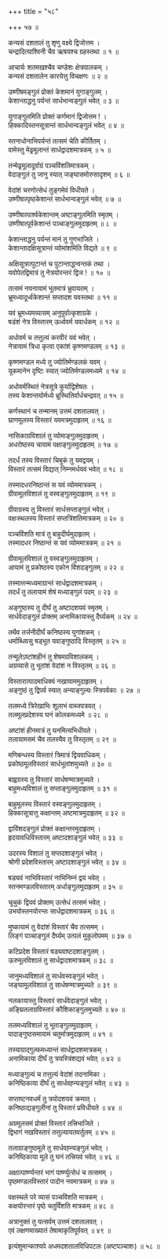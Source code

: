 +++
title = "५८"

+++
५७ ॥  
  
  
  
कन्यसं दशतालं तु शृणु वक्ष्ये द्विजोत्तम ।  
चन्द्रादित्याश्विनी चैव ऋषयश्च ग्रहस्तथा ॥ १ ॥  
  
आचार्यः शतमखश्चैव चण्डेशः क्षेत्रपालकम् ।  
कन्यसं दशतालेन कारयेत्तु विचक्षणः ॥ २ ॥  
  
उष्णीषमङ्गुलं प्रोक्तं केशमानं युगाङ्गुलम् ।  
केशान्ताद्धनु पर्यन्तं सार्धभान्वङ्गुलं भवेत् ॥ ३ ॥  
  
युगाङ्गुलमिति प्रोक्तं कर्णमानं द्विजोत्तम ! ।  
हिक्कादिस्तनसूत्रान्तं सार्धभान्वङ्गुलं भवेत् ॥ ४ ॥  
  
स्तनाधोनाभिपर्यन्तं तत्समं चेति कीर्तितम् ।  
वामेस्तु मेढ्रमूलान्तं सार्धद्वादशमात्रकम् ॥ ५ ॥  
  
तन्मेढ्रमूलादूर्वाग्रं पञ्चविंशतिमात्रकम् ।  
वेदाङ्गुलं तु जानु स्यात् जङ्घासमोरुसादृशम् ॥ ६ ॥  
  
वेदांशं चरणोत्सेधं तुङ्गमेवं विधीयते ।  
उष्णीषात्पृष्ठकेशान्तं सार्धभान्वङ्गुलं भवेत् ॥ ७ ॥  
  
उष्णीषात्पार्श्वकेशान्तम् अष्टाङ्गुलमिति स्मृतम् ।  
उष्णीषात्पूर्वकेशान्तं पञ्चाङ्गुलमुदाहृतम् ॥ ८ ॥  
  
केशान्ताद्धनु पर्यन्तं मानं तु गुणभाजिते ।  
केशान्तादक्षिसूत्रान्तं व्योमांशमिति विद्यते ॥ ९ ॥  
  
अक्षिसूत्रात्पुटान्तं च पुटान्ताद्धन्वन्तकं तथा ।  
यवोपेतद्विमात्रं तु नेत्रयोरन्तरं द्विज ! ॥ १० ॥  
  
तत्समं नयनायामं भूतमात्रं भ्रुवायतम् ।  
भ्रूमध्यादूर्ध्वकेशान्तं सप्तादश यवस्तथा ॥ ११ ॥  
  
यवं भ्रूमध्यमव्यासम् अनुपूर्वात्कृशाग्रके ।  
षडंशं नेत्र विस्तारम् ऊर्ध्ववर्म यवार्धकम् ॥ १२ ॥  
  
अधोवर्म च तत्तुल्यं करवीरं यवं भवेत् ।  
नेत्रायामं त्रिधा कृत्वा एकांशं कृष्णमण्डलम् ॥ १३ ॥  
  
कृष्णमण्डल मध्ये तु ज्योतिर्मण्डलकं यवम् ।  
यूकमानेन दृष्टिः स्यात् ज्योतिर्मण्डलमध्यमे ॥ १४ ॥  
  
अधोवर्मस्थितं नेत्रसूत्रे कुर्याद्विशेषतः ।  
तस्य केशान्तयोर्मध्ये भ्रूस्थितिर्वार्धचन्द्रवत् ॥ १५ ॥  
  
कर्णस्थानं च तन्मानम् उत्तमं दशतालवत् ।  
घ्राणमूलस्य विस्तारं यवमत्रमुदाहृतम् ॥ १६ ॥  
  
नासिकाग्रविशालं तु व्योमाङ्गुलमुदाहृतम् ।  
अधरोष्ठस्य चायामं पक्षाङ्गुलमुदाहृतम् ॥ १७ ॥  
  
तदर्धं तस्य विस्तारं चिबुकं तु यवद्वयम् ।  
विस्तारं तत्समं विद्यात् निम्नमर्धयवं भवेत् ॥ १८ ॥  
  
तस्मादधरनिष्ठान्तं स यवं व्योममात्रकम् ।  
ग्रीवामूलविशालं तु वस्वङ्गुलमुदाहृतम् ॥ १९ ॥  
  
ग्रीवाग्रस्य तु विस्तारं सार्धसप्ताङ्गुलं भवेत् ।  
वक्षःस्थलस्य विस्तारं सप्तत्रिंशतिमात्रकम् ॥ २० ॥  
  
पञ्चविंशति मात्रं तु बाहुदीर्घमुदाहृतम् ।  
तस्मादधर निष्ठान्तं स यवं व्योममात्रकम् ॥ २१ ॥  
  
ग्रीवामूलविशालं तु वस्वङ्गुलमुदाहृतम् ।  
आयामं तु प्रकोष्ठस्य एकोन विंशदङ्गुलम् ॥ २२ ॥  
  
तस्मात्तन्मध्यमाग्रान्तं सार्धद्वादशमात्रकम् ।  
तदर्धं तु तलायामं शेषं मध्याङ्गुलं पदम् ॥ २३ ॥  
  
अङ्गुष्ठस्य तु दीर्घं तु अष्टादशयवं स्मृतम् ।  
सार्धवेदाङ्गुलं प्रोक्तम् अनामिकायास्तु दैर्घ्यकम् ॥ २४ ॥  
  
तथैव तर्जनीदीर्घं कनिष्ठस्य युगांशकम् ।  
धर्माब्धिवसु षड्भूत यवाङ्गुष्ठादि विस्तृतम् ॥ २५ ॥  
  
तन्मूलेऽष्टांशहीनं तु शेषमग्रविशालकम् ।  
अग्रव्यासे तु भूतांशं वेदांशं न विस्तृतम् ॥ २६ ॥  
  
विस्तारात्पादमाधिक्यं नखायाममुदाहृतम् ।  
अङ्गुष्ठं तु द्विपर्व स्यात् अन्याङ्गुल्यः स्त्रिपर्वकाः ॥ २७ ॥  
  
तलमध्ये त्रिरेखाभिः शूलाभं वाब्जपत्रवत् ।  
तलमूलप्रदेशस्य घनं कोलकमध्यमे ॥ २८ ॥  
  
अष्टांशं हीनमात्रं तु घनमित्यभिधीयते ।  
तलायामसमं चैव तलस्यैव तु विस्तृतम् ॥ २९ ॥  
  
मणिबन्धस्य विस्तारं त्रिमात्रं द्वियवाधिकम् ।  
प्रकोष्ठमूलविस्तारं सार्धभूतांशमुच्यते ॥ ३० ॥  
  
बाह्वग्रस्य तु विस्तारं सार्धषण्मात्रमुच्यते ।  
बाहुमध्यविशालं तु सप्ताङ्गुलमुदाहृतम् ॥ ३१ ॥  
  
बाहुमूलस्य विस्तारं वस्वङ्गुलमुदाहृतम् ।  
हिक्कासूत्रात्तु कक्षान्तम् अष्टमात्रमुदाहृतम् ॥ ३२ ॥  
  
द्वाविंशदङ्गुलं प्रोक्तं कक्षान्तरमुदाहृतम् ।  
हृदयावधिविस्तारम् अष्टादशाङ्गुलं भवेत् ॥ ३३ ॥  
  
उदरस्य विशालं तु सप्तदशाङ्गुलं भवेत् ।  
श्रोणी प्रदेशविस्तारम् अष्टादशाङ्गुलं भवेत् ॥ ३४ ॥  
  
षड्यवं नाभिविस्तारं नाभिनिम्नं द्वयं भवेत् ।  
स्तनमण्डलविस्तारम् अर्धाङ्गुलमुदाहृतम् ॥ ३५ ॥  
  
चूचुकं द्वियवं प्रोक्तम् उत्सेधं तत्समं भवेत् ।  
उभयोस्तनयोरन्तः सार्धद्वादशमात्रकम् ॥ ३६ ॥  
  
मुष्कायामं तु वेदांशं विस्तारं चैव तत्समम् ।  
लिङ्गं पञ्चाङ्गुलं दैर्घ्यम् उत्पलं मुकुलोपमम् ॥ ३७ ॥  
  
कटिप्रदेश विस्तारं षड्यवाष्टदशाङ्गुलम् ।  
ऊरुमूलविशालं तु सार्धद्वादशमात्रकम् ॥ ३८ ॥  
  
जानुमध्यविशालं तु सार्धवस्वङ्गुलं भवेत् ।  
जङ्घामूलविशालं तु सार्धषण्मात्रमुच्यते ॥ ३९ ॥  
  
नलकायास्तु विस्तारं सार्धवेदाङ्गुलं भवेत् ।  
अङ्घ्रितलाग्रविस्तारं कौशिकाङ्गुलमुच्यते ॥ ४० ॥  
  
तलमध्यविशालं तु भूताङ्गुलमुदाहृतम् ।  
पादाङ्गुष्ठसमायामं चतुर्मात्रमुदाहृतम् ॥ ४१ ॥  
  
तस्याग्राद्गुल्फमध्यान्तं सार्धद्वादशमात्रकम् ।  
अनामिकाया दीर्घं तु त्रयस्त्रिंशद्यवं भवेत् ॥ ४२ ॥  
  
मध्याङ्गुल्यं च तत्तुल्यं वेदांशं तदनामिका ।  
कनिष्ठिकाया दीर्घं तु सार्धवह्न्यङ्गुलं भवेत् ॥ ४३ ॥  
  
सप्ताष्टनवधर्मं तु त्रयोदशयवं क्रमात् ।  
कनिष्ठाद्यङ्गुलीनां तु विस्तारं प्रविधीयते ॥ ४४ ॥  
  
अग्रमूलसमं प्रोक्तं विस्तारं तत्त्रिभाजिते ।  
द्विभागं नखविस्तारं तत्तुल्यायतवर्तुलम् ॥ ४५ ॥  
  
तलाग्राङ्गुष्ठमूले तु सार्धवह्न्यङ्गुलं भवेत् ।  
कनिष्ठिकाया मूले तु घनं तत्त्रियवं भवेत् ॥ ४६ ॥  
  
अक्षात्पार्ष्ण्यन्तरं भागं पार्ष्ण्युत्सेधं च तत्समम् ।  
पृष्ठमण्डलविस्तारं पादोन नवमात्रकम् ॥ ४७ ॥  
  
वक्षस्थले परे व्यासं पञ्चविंशति मात्रकम् ।  
कक्षयोरन्तरं पृष्ठे चतुर्विंशति मात्रकम् ॥ ४८ ॥  
  
अत्रानुक्तं तु यत्सर्वम् उत्तमं दशतालवत् ।  
एवं लक्षणमाख्यातं तेषामाकृतिपूर्ववत् ॥ ४९ ॥  
  
  
इत्यंशुमान्काश्यपे अधमदशतालविधिपटलः (अष्टपञ्चाशः) ॥ ५८ ॥  